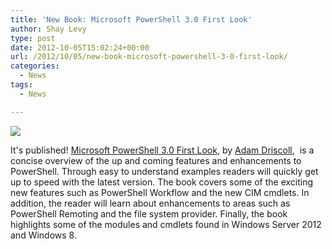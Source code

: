 ```yaml
---
title: 'New Book: Microsoft PowerShell 3.0 First Look'
author: Shay Levy
type: post
date: 2012-10-05T15:02:24+00:00
url: /2012/10/05/new-book-microsoft-powershell-3-0-first-look/
categories:
  - News
tags:
  - News

---
```

![](/images/Microsoft-Windows-PowerShell-3.0-First-Look.png)

It's published! [Microsoft PowerShell 3.0 First Look][1], by [Adam Driscoll][2],  is a concise overview of the up and coming features and enhancements to PowerShell. Through easy to understand examples readers will quickly get up to speed with the latest version. The book covers some of the exciting new features such as PowerShell Workflow and the new CIM cmdlets. In addition, the reader will learn about enhancements to areas such as PowerShell Remoting and the file system provider. Finally, the book highlights some of the modules and cmdlets found in Windows Server 2012 and Windows 8.

[1]: http://www.packtpub.com/microsoft-windows-powershell-3-0-firstlook/book
[2]: http://csharpening.net/